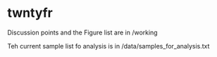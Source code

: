 # twntyfr

Discussion points and the Figure list are in
/working

Teh current sample list fo analysis is in
/data/samples_for_analysis.txt
